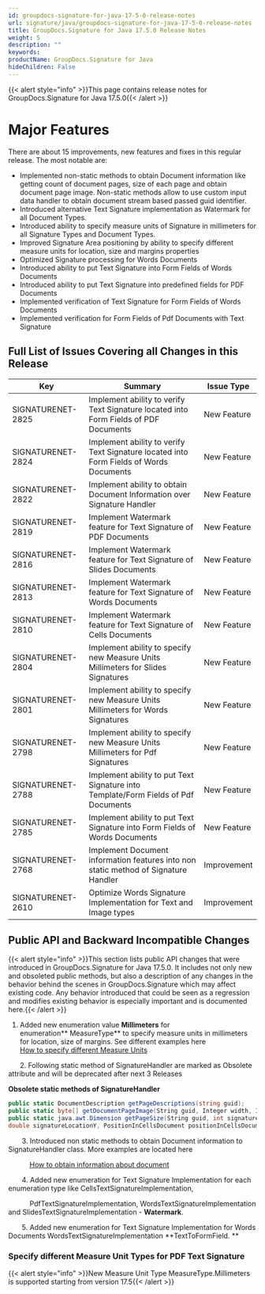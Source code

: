 ```yaml
---
id: groupdocs-signature-for-java-17-5-0-release-notes
url: signature/java/groupdocs-signature-for-java-17-5-0-release-notes
title: GroupDocs.Signature for Java 17.5.0 Release Notes
weight: 5
description: ""
keywords: 
productName: GroupDocs.Signature for Java
hideChildren: False
---
```

{{< alert style="info" >}}This page contains release notes for GroupDocs.Signature for Java 17.5.0{{< /alert >}}

# Major Features

There are about 15 improvements, new features and fixes in this regular release. The most notable are:

*   Implemented non-static methods to obtain Document information like getting count of document pages, size of each page and obtain document page image. Non-static methods allow to use custom input data handler to obtain document stream based passed guid identifier.
*   Introduced alternative Text Signature implementation as Watermark for all Document Types.
*   Introduced ability to specify measure units of Signature in millimeters for all Signature Types and Document Types.
*   Improved Signature Area positioning by ability to specify different measure units for location, size and margins properties
*   Optimized Signature processing for Words Documents
*   Introduced ability to put Text Signature into Form Fields of Words Documents
*   Introduced ability to put Text Signature into predefined fields for PDF Documents
*   Implemented verification of Text Signature for Form Fields of Words Documents
*   Implemented verification for Form Fields of Pdf Documents with Text Signature

## Full List of Issues Covering all Changes in this Release

| Key | Summary | Issue Type |
| --- | --- | --- |
| SIGNATURENET-2825 | Implement ability to verify Text Signature located into Form Fields of PDF Documents | New Feature |
| SIGNATURENET-2824 | Implement ability to verify Text Signature located into Form Fields of Words Documents | New Feature |
| SIGNATURENET-2822 | Implement ability to obtain Document Information over Signature Handler | New Feature |
| SIGNATURENET-2819 | Implement Watermark feature for Text Signature of PDF Documents | New Feature |
| SIGNATURENET-2816 | Implement Watermark feature for Text Signature of Slides Documents | New Feature |
| SIGNATURENET-2813 | Implement Watermark feature for Text Signature of Words Documents | New Feature |
| SIGNATURENET-2810 | Implement Watermark feature for Text Signature of Cells Documents | New Feature |
| SIGNATURENET-2804 | Implement ability to specify new Measure Units Millimeters for Slides Signatures | New Feature |
| SIGNATURENET-2801 | Implement ability to specify new Measure Units Millimeters for Words Signatures | New Feature |
| SIGNATURENET-2798 | Implement ability to specify new Measure Units Millimeters for Pdf Signatures | New Feature |
| SIGNATURENET-2788 | Implement ability to put Text Signature into Template/Form Fields of Pdf Documents | New Feature |
| SIGNATURENET-2785 | Implement ability to put Text Signature into Form Fields of Words Documents | New Feature |
| SIGNATURENET-2768 | Implement Document information features into non static method of Signature Handler | Improvement |
| SIGNATURENET-2610 | Optimize Words Signature Implementation for Text and Image types | Improvement |

## Public API and Backward Incompatible Changes

{{< alert style="info" >}}This section lists public API changes that were introduced in GroupDocs.Signature for Java 17.5.0. It includes not only new and obsoleted public methods, but also a description of any changes in the behavior behind the scenes in GroupDocs.Signature which may affect existing code. Any behavior introduced that could be seen as a regression and modifies existing behavior is especially important and is documented here.{{< /alert >}}

1.  Added new enumeration value **Millimeters** for enumeration** MeasureType** to specify measure units in millimeters for location, size of margins. See different examples here    
    [How to specify different Measure Units](https://docs.groupdocs.com/display/signaturejava/Measure+Unit+Types)  

      2. Following static method of SignatureHandler are marked as Obsolete attribute and will be deprecated after next 3 Releases

**Obsolete static methods of SignatureHandler**

```csharp
public static DocumentDescription getPageDescriptions(string guid);
public static byte[] getDocumentPageImage(String guid, Integer width, Integer quality, int pageIndex);
public static java.awt.Dimension getPageSize(String guid, int signaturePageNumber, double signatureLocationX, 
double signatureLocationY, PositionInCellsDocument positionInCellsDocument);
```

       3. Introduced non static methods to obtain Document information to SignatureHandler class. More examples are located here

           [How to obtain information about document](https://docs.groupdocs.com/pages/viewpage.action?pageId=46858855)

       4. Added new enumeration for Text Signature Implementation for each enumeration type like CellsTextSignatureImplementation,

           PdfTextSignatureImplementation, WordsTextSignatureImplementation and SlidesTextSignatureImplementation - **Watermark**. 

       5. Added new enumeration for Text Signature Implementation for Words Documents WordsTextSignatureImplementation **TextToFormField. **

### Specify different Measure Unit Types for PDF Text Signature

{{< alert style="info" >}}New Measure Unit Type MeasureType.Millimeters is supported starting from version 17.5{{< /alert >}}
